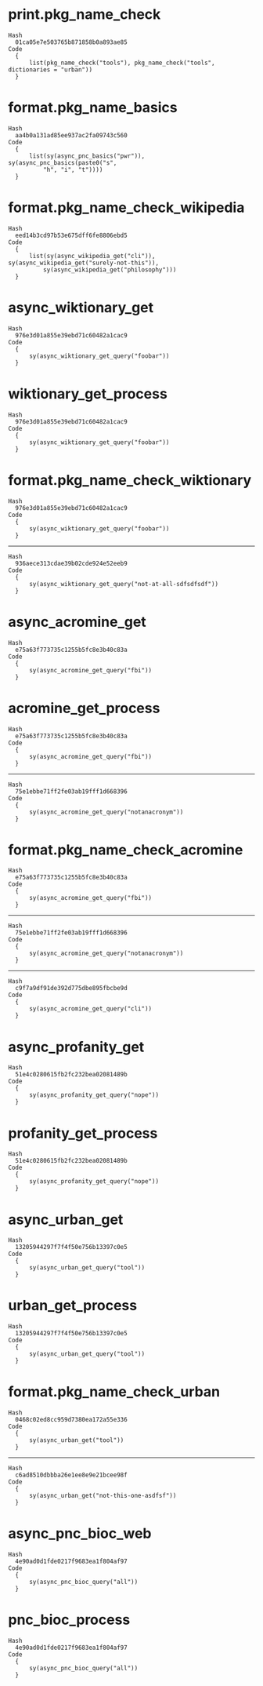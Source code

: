 # print.pkg_name_check

    Hash
      01ca05e7e503765b871858b0a893ae85
    Code
      {
          list(pkg_name_check("tools"), pkg_name_check("tools", dictionaries = "urban"))
      }

# format.pkg_name_basics

    Hash
      aa4b0a131ad85ee937ac2fa09743c560
    Code
      {
          list(sy(async_pnc_basics("pwr")), sy(async_pnc_basics(paste0("s", 
              "h", "i", "t"))))
      }

# format.pkg_name_check_wikipedia

    Hash
      eed14b3cd97b53e675dff6fe8806ebd5
    Code
      {
          list(sy(async_wikipedia_get("cli")), sy(async_wikipedia_get("surely-not-this")), 
              sy(async_wikipedia_get("philosophy")))
      }

# async_wiktionary_get

    Hash
      976e3d01a855e39ebd71c60482a1cac9
    Code
      {
          sy(async_wiktionary_get_query("foobar"))
      }

# wiktionary_get_process

    Hash
      976e3d01a855e39ebd71c60482a1cac9
    Code
      {
          sy(async_wiktionary_get_query("foobar"))
      }

# format.pkg_name_check_wiktionary

    Hash
      976e3d01a855e39ebd71c60482a1cac9
    Code
      {
          sy(async_wiktionary_get_query("foobar"))
      }

---

    Hash
      936aece313cdae39b02cde924e52eeb9
    Code
      {
          sy(async_wiktionary_get_query("not-at-all-sdfsdfsdf"))
      }

# async_acromine_get

    Hash
      e75a63f773735c1255b5fc8e3b40c83a
    Code
      {
          sy(async_acromine_get_query("fbi"))
      }

# acromine_get_process

    Hash
      e75a63f773735c1255b5fc8e3b40c83a
    Code
      {
          sy(async_acromine_get_query("fbi"))
      }

---

    Hash
      75e1ebbe71ff2fe03ab19fff1d668396
    Code
      {
          sy(async_acromine_get_query("notanacronym"))
      }

# format.pkg_name_check_acromine

    Hash
      e75a63f773735c1255b5fc8e3b40c83a
    Code
      {
          sy(async_acromine_get_query("fbi"))
      }

---

    Hash
      75e1ebbe71ff2fe03ab19fff1d668396
    Code
      {
          sy(async_acromine_get_query("notanacronym"))
      }

---

    Hash
      c9f7a9df91de392d775dbe895fbcbe9d
    Code
      {
          sy(async_acromine_get_query("cli"))
      }

# async_profanity_get

    Hash
      51e4c0280615fb2fc232bea02081489b
    Code
      {
          sy(async_profanity_get_query("nope"))
      }

# profanity_get_process

    Hash
      51e4c0280615fb2fc232bea02081489b
    Code
      {
          sy(async_profanity_get_query("nope"))
      }

# async_urban_get

    Hash
      13205944297f7f4f50e756b13397c0e5
    Code
      {
          sy(async_urban_get_query("tool"))
      }

# urban_get_process

    Hash
      13205944297f7f4f50e756b13397c0e5
    Code
      {
          sy(async_urban_get_query("tool"))
      }

# format.pkg_name_check_urban

    Hash
      0468c02ed8cc959d7380ea172a55e336
    Code
      {
          sy(async_urban_get("tool"))
      }

---

    Hash
      c6ad8510dbbba26e1ee8e9e21bcee98f
    Code
      {
          sy(async_urban_get("not-this-one-asdfsf"))
      }

# async_pnc_bioc_web

    Hash
      4e90ad0d1fde0217f9683ea1f804af97
    Code
      {
          sy(async_pnc_bioc_query("all"))
      }

# pnc_bioc_process

    Hash
      4e90ad0d1fde0217f9683ea1f804af97
    Code
      {
          sy(async_pnc_bioc_query("all"))
      }

